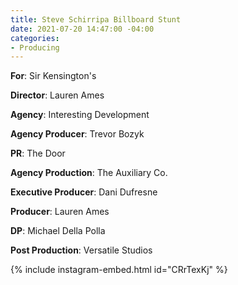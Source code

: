 ```yaml
---
title: Steve Schirripa Billboard Stunt
date: 2021-07-20 14:47:00 -04:00
categories:
- Producing
---
```


**For**: Sir Kensington's

**Director**: Lauren Ames

**Agency**: Interesting Development

**Agency Producer**: Trevor Bozyk

**PR**: The Door

**Agency Production**: The Auxiliary Co.

**Executive Producer**: Dani Dufresne

**Producer**: Lauren Ames

**DP**: Michael Della Polla

**Post Production**: Versatile Studios

{% include instagram-embed.html id="CRrTexKj" %}